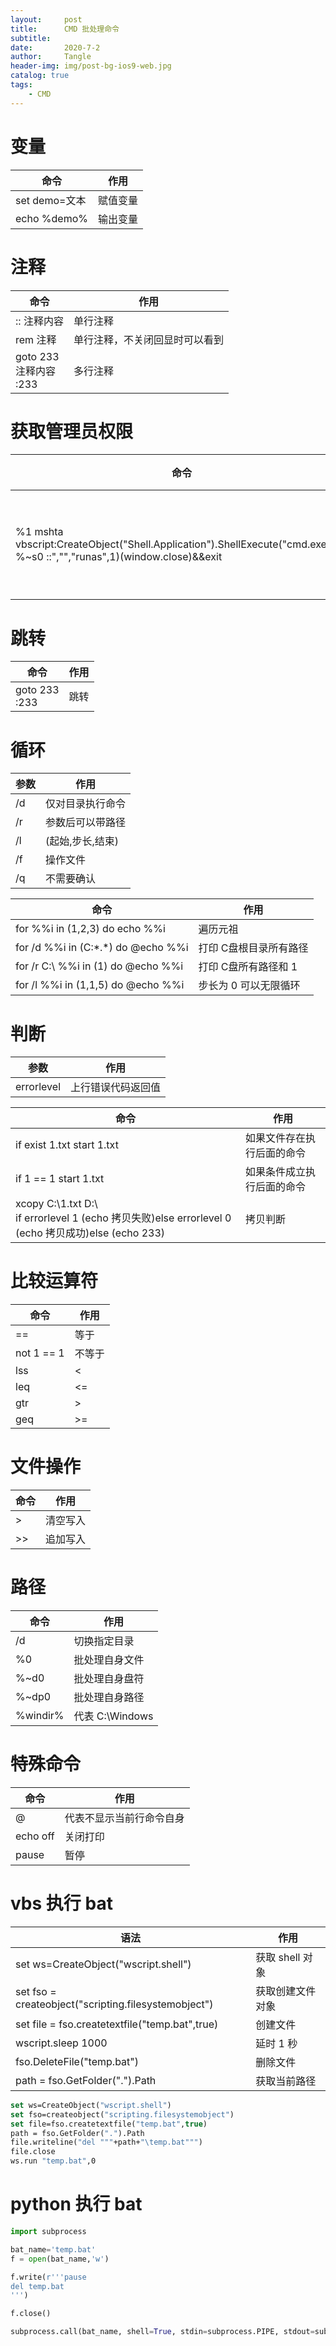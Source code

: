 ```yaml
---
layout:     post
title:      CMD 批处理命令
subtitle:   
date:       2020-7-2
author:     Tangle
header-img: img/post-bg-ios9-web.jpg
catalog: true
tags:
    - CMD
---
```


# 变量

| 命令          | 作用     |
| ------------- | -------- |
| set demo=文本 | 赋值变量 |
| echo %demo%   | 输出变量 |

# 注释

| 命令                         | 作用                           |
| ---------------------------- | ------------------------------ |
| :: 注释内容                  | 单行注释                       |
| rem 注释                     | 单行注释，不关闭回显时可以看到 |
| goto 233<br>注释内容<br>:233 | 多行注释                       |

# 获取管理员权限

| 命令                                                         | 作用           |
| ------------------------------------------------------------ | -------------- |
| %1 mshta vbscript:CreateObject("Shell.Application").ShellExecute("cmd.exe","/c %~s0 ::","","runas",1)(window.close)&&exit | 获取管理员权限 |

# 跳转

| 命令              | 作用 |
| ----------------- | ---- |
| goto 233<br/>:233 | 跳转 |

# 循环

| 参数 | 作用             |
| ---- | ---------------- |
| /d   | 仅对目录执行命令 |
| /r   | 参数后可以带路径 |
| /l   | (起始,步长,结束) |
| /f   | 操作文件         |
| /q   | 不需要确认       |

| 命令                                | 作用                   |
| ----------------------------------- | ---------------------- |
| for %%i in (1,2,3) do echo %%i      | 遍历元祖               |
| for /d %%i in (C:\*.*) do @echo %%i | 打印 C盘根目录所有路径 |
| for /r C:\ %%i in (1) do @echo %%i  | 打印 C盘所有路径和 1   |
| for /l %%i in (1,1,5) do @echo %%i  | 步长为 0 可以无限循环  |

# 判断

| 参数       | 作用               |
| ---------- | ------------------ |
| errorlevel | 上行错误代码返回值 |

| 命令                                                         | 作用                       |
| ------------------------------------------------------------ | -------------------------- |
| if exist 1.txt start 1.txt                                   | 如果文件存在执行后面的命令 |
| if 1 == 1 start 1.txt                                        | 如果条件成立执行后面的命令 |
| xcopy C:\1.txt D:\\<br>if errorlevel 1 (echo 拷贝失败)else errorlevel 0 (echo 拷贝成功)else (echo 233) | 拷贝判断                   |

# 比较运算符

| 命令       | 作用   |
| ---------- | ------ |
| ==         | 等于   |
| not 1 == 1 | 不等于 |
| lss        | <      |
| leq        | <=     |
| gtr        | >      |
| geq        | \>=    |

# 文件操作

| 命令 | 作用     |
| ---- | -------- |
| >    | 清空写入 |
| \>>  | 追加写入 |

# 路径

| 命令     | 作用            |
| -------- | --------------- |
| /d       | 切换指定目录    |
| %0       | 批处理自身文件  |
| %~d0     | 批处理自身盘符  |
| %~dp0    | 批处理自身路径  |
| %windir% | 代表 C:\Windows |

# 特殊命令

| 命令     | 作用                     |
| -------- | ------------------------ |
| @        | 代表不显示当前行命令自身 |
| echo off | 关闭打印                 |
| pause    | 暂停                     |

# vbs 执行 bat

| 语法                                                 | 作用             |
| ---------------------------------------------------- | ---------------- |
| set ws=CreateObject("wscript.shell")                 | 获取 shell 对象  |
| set fso = createobject("scripting.filesystemobject") | 获取创建文件对象 |
| set file = fso.createtextfile("temp.bat",true)       | 创建文件         |
| wscript.sleep 1000                                   | 延时 1 秒        |
| fso.DeleteFile("temp.bat")                           | 删除文件         |
| path = fso.GetFolder(".").Path                       | 获取当前路径     |

``` vb
set ws=CreateObject("wscript.shell")
set fso=createobject("scripting.filesystemobject")
set file=fso.createtextfile("temp.bat",true)
path = fso.GetFolder(".").Path
file.writeline("del """+path+"\temp.bat""")
file.close
ws.run "temp.bat",0
```

# python 执行 bat

```python
import subprocess

bat_name='temp.bat'
f = open(bat_name,'w')

f.write(r'''pause
del temp.bat
''')

f.close()

subprocess.call(bat_name, shell=True, stdin=subprocess.PIPE, stdout=subprocess.PIPE, stderr=subprocess.PIPE)
```
